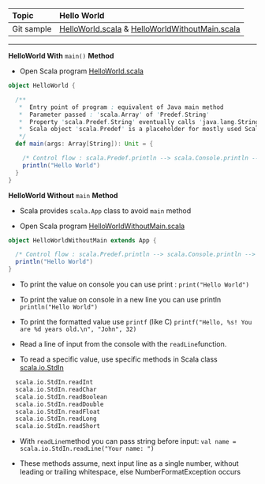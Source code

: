 | Topic | Hello World |
| :--- | :--- |
| Git sample | [HelloWorld.scala](https://github.com/inbravo/scala-src/blob/master/src/main/scala/com/inbravo/lang/HelloWorld.scala) & [HelloWorldWithoutMain.scala](https://github.com/inbravo/scala-src/blob/master/src/main/scala/com/inbravo/lang/HelloWorldWithoutMain.scala) |

---

**HelloWorld With** `main()` **Method**

* Open Scala program [HelloWorld.scala](https://github.com/inbravo/scala-src/blob/master/src/main/scala/com/inbravo/lang/HelloWorld.scala)

```scala
object HelloWorld {

  /**
   *  Entry point of program : equivalent of Java main method
   *  Parameter passed : 'scala.Array' of 'Predef.String'
   *  Property 'scala.Predef.String' eventually calls 'java.lang.String'
   *  Scala object 'scala.Predef' is a placeholder for mostly used Scala classes
   */
  def main(args: Array[String]): Unit = {

    /* Control flow : scala.Predef.println --> scala.Console.println --> java.io.PrintStream.println */
    println("Hello World")
  }
}
```

**HelloWorld Without** `main` **Method**

* Scala provides `scala.App` class to avoid `main` method

* Open Scala program [HelloWorldWithoutMain.scala](https://github.com/inbravo/scala-src/blob/master/src/main/scala/com/inbravo/lang/HelloWorldWithoutMain.scala)

```scala
object HelloWorldWithoutMain extends App {

  /* Control flow : scala.Predef.println --> scala.Console.println --> java.io.PrintStream.println */
  println("Hello World")
}
```
* To print the value on console you can use print : `print("Hello World")`

* To print the value on console in a new line you can use println  `println("Hello World")`

* To print the formatted value use `printf` \(like C\) `printf("Hello, %s! You are %d years old.\n", "John", 32)`

* Read a line of input from the console with the `readLine`function.

* To read a specific value, use specific methods in Scala class [scala.io.StdIn](http://www.scala-lang.org/api/current/scala/io/StdIn$.html)

```scala
  scala.io.StdIn.readInt
  scala.io.StdIn.readChar
  scala.io.StdIn.readBoolean
  scala.io.StdIn.readDouble
  scala.io.StdIn.readFloat
  scala.io.StdIn.readLong
  scala.io.StdIn.readShort
```

* With `readLine`method you can pass string before input: `val name = scala.io.StdIn.readLine("Your name: ")`

* These methods assume, next input line as a single number, without leading or trailing whitespace, else NumberFormatException occurs
